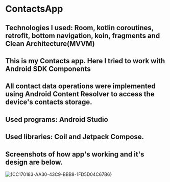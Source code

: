 # ContactsApp
Technologies I used: Room, kotlin coroutines, retrofit, bottom navigation, koin, fragments and Clean Architecture(MVVM)
--------------------------------------------------------------------------------------
This is my Contacts app. Here I tried to work with Android SDK Components
--------------------------------------------------------------------------------------
All contact data operations were implemented using Android Content Resolver to access the device's contacts storage.
--------------------------------------------------------------------------------------
Used programs: Android Studio
--------------------------------------------------------------------------------------
Used libraries: Coil and Jetpack Compose.
--------------------------------------------------------------------------------------
Screenshots of how app's working and it's design are below.  
--------------------------------------------------------------------------------------
![{CC170183-AA30-43C9-BBB8-1FD5D04C67B6}](https://github.com/user-attachments/assets/0c1657d0-a61d-4baf-b7e2-28ed9b1cef64)
